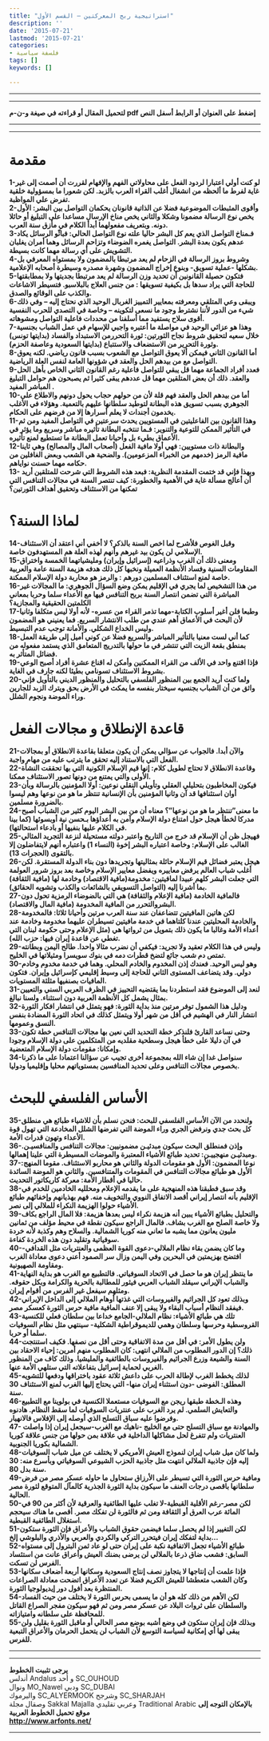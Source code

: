 ```yaml
---
title: "استراتيجية ربح المعركتين – القسم الأول"
description: ''
date: '2015-07-21'
lastmod: '2015-07-21'
categories:
- فلسفة سياسية
tags: []
keywords: []

---
```

---

---

**لتحميل المقال أو قراءته في صيغة و-ن-م pdf إضغط على العنوان أو الرابط أسفل النص**

---



---

# مقدمة

**1-لو كنت أولي اعتبارا لردود الفعل على محاولاتي الفهم والإفهام لقررت أن أصمت إلى غير غاية لفرط ما ألحظه من انشغال أغلب القراء العرب بالزبد. لكن شعورا ما بمسؤولية خلقية تفرض علي المواظبة.  
2-وأقوى المثبطات الموضوعية فضلا عن الذاتية قانونان يحكمان التواصل بين البشر: الأول يخص نوع الرسالة مضمونا وشكلا والثاني يخص مناخ الإرسال مساعدا على التبليغ أو حائلا دونه. وبتعريف مفعولهما أبدأ الكلام في مأزق سنة العرب.  
3-فـمناخ التواصل الذي يعم كل البشر حاليا علته نوع التواصل الحالي: فباثّو الرسائل يكاد عدهم يكون بعدة البشر. التواصل يغمره الضوضاء وتزاحم الرسائل وهما أمران يغلبان التشويش على أي رسالة مهما كانت بسيطة.  
4-وشروط بروز الرسالة في الزحام لم يعد مرتبطا بالمضمون ولا بمستواه المعرفي بل بشكلها -عملية تسويق- وبنوع إخراج المضمون وشهرة مصدره وسيطرة أصحابه الإعلامية.  
5-فتكون حصيلة القانونين أن تحديد وزن الرسالة لم يعد مرتبطا بجديتها ولا بمطابقتها للحاجة التي يراد سدها بل بكيفية تسويقها : من جنس العلاج بالبلاسبو. فتسيطر الاشاعات والكذب على الوقائع والصدق.  
6-ويبقى وعي المتلقي ومعرفته بمعايير التمييز الغربال الوحيد الذي نحتاج إليه – وفي ذلك شيء من الدور لأننا نشترط وجود ما نسعى لتكوينه – وخاصة في التصدي للحرب النفسية أقوى سلاح يستفيد مما أسلفنا من محددات فاعلية التواصل ومشوهاته.  
7-وهذا هو عزائي الوحيد في مواصلة ما أعتبره واجبي للإسهام في عمل الشباب بجنسية خلال سعيه لتحقيق شروط نجاح الثورتين: ثورة التحررمن الاستبداد والفساد (بدايتها تونس) وثورة التحرير من الاستضعاف والاستتباع (بدايتها السعودية وعاصفة الحزم).  
8-أما القانون الثاني فيمكن ألا يعوق التواصل مع الشعوب بسبب قانون رياضي. لكنه يعوق التواصل مع من بيدهم الحل والعقد في شؤونها العامة لنفس العلة الرياضية.  
9-فعدد أفراد الجماعة مهما قل يبقي للتواصل فاعلية رغم القانون الثاني الخاص بأهل الحل والعقد. ذلك أن بعض المتلقين مهما قل عددهم يبقى كثيرا ثم يصبحون هم حوامل التبليغ المباشر المفيد .  
10-أما من بيدهم الحل والعقد فهم قلة لأن من حولهم حجاب يحول دونهم والاطلاع على الجوهري بسبب تسويق هذه البطانة لتوطيد سلطانها عليهم بالتعمية. وهؤلاء في الأغلب يخدمون أجندات لا يعلم أسرارها إلا من فرضهم على الحكام.  
11-وهذا القانون بين الفاعليتين في المستويين يحدث سرعتين في التواصل المفيد ومن ثم في التأثير الممكن للتوعية والتنوير: فـما تنتخبه البطانة تأثيره مباشر وسريع وما يؤثر في الأعماق بطيء بل وأحيانا تعمل البطانة ما تستطيع لمنع تأثيره.  
12-والبطانة ذات مستويين: فهي أولا مافية الفعل (أصحاب المال والمصالح) وهي ثاينا مافية الرمز (خدمهم من الخبراء المزعومين). والضحية هي الشعب وبعض الغافلين من حكامه مهما حسنت نواياهم.  
13- وبهذا فإني قد ختمت المقدمة النظرية: فبعد هذه الشروط التي شرحت للمتلقين أريد أن أعالج مسألة غاية في الأهمية والخطورة: كيف تنتصر السنة في مجالات التنافس التي تمكنها من الاستئناف وتحقيق أهداف الثورتين؟**

# لماذا السنة؟

**14-وقبل الغوص فلأشرح لما اخص السنة بالذكر؟ لا أخفي أني اعتقد أن الاستئناف الإسلامي لن يكون بيد غيرهم وأنهم لهذه العلة هم المستهدفون خاصة.  
15-ومعنى ذلك أن الغرب وذراعيه (إسرائيل وإيران) ومليشياتهما الخمسة واختراق المقاومات السنية وفساد الأنظمة العميلة ونخبها كل ذلك هدفه هزيمة السنة عامة والعربية خاصة لمنع استئناف المسلمين دورهم : والرمز هو محاربة دولة الإسلام الممكنة.  
16-من هذا التشخيص لما يجري في الإقليم يمكن وضع السؤال الجوهري: ما المجالات غير المباشرة التي تضمن انتصار السنة بربح التنافس فيها مع الأعداء سلما وحربا بمعاني الكلمتين الحقيقية والمجازية؟  
17-وطبعا فلن أغير أسلوب الكتابة-مهما تذمر القراء من عسره- لأنه أولا ليس متكلفا وثانيا لأن البحث في الأعماق أهم عندي من طلب الانتشار السريع. فما يعنيني هو المضمون وليس الخداع الشكلي. والأمانة توجب عدم التبسيط.  
18-كما أني لست معنيا بالتأثير المباشر والسريع فضلا عن كوني أميل إلى طريقة العمل بمنطق بقعة الزيت التي تنتشر في ما حولها بالتدريج المتعامق الذي يستمد مفعوله من فضائل المتأثر به.  
19-فإذا اقتنع واحد في الألف من القراء الممكنين وأمكن له اقناع عشرة أفراد أصبح الوعي بشروط الاستئناف تسونامي بطيئا لكنه جارف في الغاية.  
20-ولما كنت أريد الجمع بين المنظور الفلسفي بالتحليل والمنظور الديني بالتأويل فإني واثق من أن الشباب بجنسيه سيختار بنفسه ما يمكث في الأرض بحق ويترك الزبد للجارين وراء الموضة ونجوم الشلل.**

# قاعدة الإنطلاق و مجالات الفعل

**21-والآن أبدا. فالجواب عن سؤالي يمكن أن يكون متعلقا بقاعدة الانطلاق أو بمجالات الفعل التي بالاستناد إليه تحقق ما يترتب عليه من مهام واجبة.  
22-وقاعدة الانطلاق لا تحتاج لطويل كلام: إنها قيم الإسلام الكونية التي بها تحققت النشأة الأولى والتي يمتنع من دونها تصور الاستئناف ممكنا.  
23-فيكون المخاطبون بتحليلي العقلي وتأويلي النقلي نوعين: أولا المؤمنين بالرسالة وبأن أوان استئنافها قد آن وثانيا المؤمنين بأن الإنسانية تنتظر ما هو من نوعها وهم ليسوا بالضرورة مسلمين.  
24-ما معنى”تنتظر ما هو من نوعها”؟ معناه أن من بين البشر اليوم كثير من الشباب أصبح مدركا لخطأ هيجل حول امتناع دولة الإسلام وآمن به أعداؤها بـحسن نية أوبسوئها (كما بينا في الكلام عليها بنفيها أو بادعاء استحالتها).  
25-فهيجل ظن أن الإسلام قد خرج من التاريخ واعتبر دولته مستحيلة لنزعة التجريد المثالي الغالب على الإسلام: وخاصة اعتباره البشر إخوة (النساء 1) واعتباره أنهم لايتفاضلون إلا بالتقوى (الحجرات 13).  
26-هيجل يعتبر فضائل قيم الإسلام حائلة بمثاليتها وتجريدها دون بناء الدولة المستقرة. لكن أغلب شباب العالم يرفض معاييره ويفضل معايير الإسلام وخاصة بعد بروز شرور العولمة التي جعلت البشر كلهم عبيدا لمافيتين: مخدومة(مافية الاقتصاد) وخادمة لها (مافية الثقافة) بما أشرنا إليه (التواصل التسويقي بالشائعات والكذب وتشويه الحقائق).  
27-فالمافية الخادمة (مافية الإعلام والثقافة) هي التي بالضوضاء الرمزية تحول دون البشروالتحرر من المافية المخدومة (مافية المال والاقتصاد).  
28-لكن هاتين المافيتين تتضاعفان عند سنة العرب مرتين وأحيانا ثلاثا: فالمخدومة والخادمة المحليتين عندنا كلتاهما في خدمة مافيتين تسيطران عليهما مخدومة وخادمة عند أعداء الأمة وغالبا ما يكون ذلك بتمويل من ثرواتها هي (مثل الإعلام وحتى حكومة لبنان التي تغطي عن قاعدة إيران فيها: حزب الله).  
29-وليس في هذا الكلام تعقيد ولا تجريد: فيكفي أن نضرب مثالا واحدا. طالح اليمن وبطانته تمتص دم شعب جائع لتضخ قطرات دمه في بنوك سويسرا ومثيلاتها في الخليح.  
30-وهو ليس الوحيد. فعندك إذن المخدوم والخادم المحلي. وهما في خدمة مخدوم وخادم دولي. وقد يتضاعف المستوى الثاني للحاجة إلى وسيط إقليمي كإسرائيل وإيران. فتكون المافيات بصنفيها مثلثة المستويات.  
31-لنعد إلى الموضوع فقد استطردنا بما يقتضيه التحييز في الظرف العربي السني والتعيين بمثال يشمل كل الأنظمة العربية دون استثناء. ولسنا نبالغ.  
32-ودليل هذا الشمول توفر مرتين منذ بداية الثورة: فهو يتمثل في انتشار افكار الثورة انتشار النار في الهشيم في أقل من شهر أولا ويتمثل كذلك في اتحاد الثورة المضادة بنفس النسق وعمومها.  
33-وحتى نساعد القارئ فلنذكر خطة التحديد التي نعين بها مجالات التنافس خطة تكون في آن دليلا على خطأ هيجل وسطحية مقلديه من المتكلمين على دولة الإسلام وجودا وإمكانا: مقومات دولة الإسلام المتعضية.  
34-سنواصل غدا إن شاء الله بمجموعة أخرى تجيب عن سؤالنا اعتمادا على ما ذكرنا بخصوص مجالات التنافس وعلى تحديد المنافسين بمستوياتهم محليا وإقليميا ودوليا.**

# الأساس الفلسفي للبحث

**35-ولنحدد من الآن الأساس الفلسفي للبحث: فنحن نسلم بأن للاشياء طبائع هي منطلق كل بحث جدي ونرفض الجري وراء الموضة التي تفرضها الشلل المخادعة التي تهول قوة الأعداء وتهون قدرات الأمة.  
36-وإذن فمنطلق البحث سيكون مبدئيـن مضمونيين: مجالات التنافس والمنافسيـن. ومبدئيـن منهجييـن: تحديد طبائع الأشياء المعتبرة والموضات المسيطرة التي علينا إهمالها.  
37-نوعا المضمون: الأول هو مقومات الدولة والثاني هو محاربو الاستئناف. مقوما المنهج: الأول هو طبائع مجالات التنافس في المقومات والمتنافسين. والثاني هو الموضة السائدة حاليا في أقطار الأمة: معركة كاريكاتور التحديث.  
38-وقد سبق فطبقنا هذه المنهجية على ما يقدمه الإعلام ومحلليه الخادمين للخدم في الإقليم بأنه انتصار إيراني أقصد الاتفاق النووي والتخويف منه. فهم بهذيانهم وإخفائهم طبائع الأشياء حولوا الهزيمة النكراء للملالي إلى نصر.  
39-والتحليل بطبائع الأشياء يبين أنه هزيمة نكراء ليس بعدها هزيمة: فلا المال الراجع بكاف ولا خاصة الصلح مع الغرب بشاف. فالمال الراجع سيكون نقطة في محيط مؤلف من ثمانين مليون يعانون مما يشبه ما تعاني منه كوريا الشمالية. والسلاح وهم وكذبة لأنه خردة سوفياتية وتقليد دون هذه الخردة كفاءة.  
40-وما كان يضمن بقاء نظام الملالي-دعوى القوة العظمى والعنتريات مثل القدافي-افتضح بهزيمتين في البحرين وفي اليمن وزال سر الصمود أعني دعوى معاداة الغرب ومقاومة الصهيونية.  
41-ما ينتظر إيران هو ما حصل في الاتحاد السوفياتي. فالتطبيع مع الغرب هو بداية النهاية والشباب الإيراني سيقلد الشباب العربي فيثور للمطالبة بالحرية والكرامة وبكل حقوقه. ومثلهم سيفعل غير الفرس من أقوام إيران.  
42-وبذلك تعود كل الجراثيم والفيروسات التي غذتها أوهام الملالي إلى الداخل الإيراني فيفقد النظام أسباب البقاء ولا يبقى إلا عنف المافية مافية حرس الثورة كعسكر مصر.  
43-تلك هي طبائع الأشياء: نظام الملالي-الجامع خداعا بين سلطان فعلي للكنسية القروسطية وحرسها وسلطان وهمي للديموقراطية الشكلية- سينتهي مثل نظام السوفيات سلما أو حربا.  
44-ولن يطول الأمر: في أقل من مدة الاتفاقية وحتى أقل من نصفها. فكيف استنتجت ذلك؟ إن الدور المطلوب من الملالي انتهى: كان المطلوب منهم أمرين: إحياء الاحقاد بين السنة والشيعة وزرع الجراثيم والفيروسات بالطائفية والمليشيا. وذلك كاف من المنظور الغربي لحماية إسرائيل بتفاعلاته التي ستلهي الأمة عنها.  
45-لذلك يخطط الغرب لإطالة الحرب على داعش ثلاثة عقود باختراقها ودفعها للتشويه المطلق: الفوضى -دون استثناء إيران منها- التي يحتاج إليها الغرب لمنع الاستئناف 30 سنة.  
46-وهذه الـخطة طبقها ريجن مع السوفيات مستعملا الكنسية في بولوينا مع التطبيع والتعايش السلمي. لم يرد الغرب على عنتريات السوفيات لما سقط النظام. هادنوه وفرضوا عليه سباق التسلح الذي أوصله إلى الإفلاس فالانهيار.  
47- والمهادنة مع سباق التسلح حتى مع الخليج -ناهيك مع الغرب-سيجعل إيران إذا واصلت العنتريات ولم تتفرغ لحل مشاكلها الداخلية في علاقة بمن حولها من جنس علاقة كوريا الشمالية بكوريا الجنوبية.  
48-ولما كان ميل شباب إيران لنموذج العيش الأمريكي لا يختلف عن ميل شباب السوفيات إليه فإن جاذبية الملالي انتهت مثل جاذبية الحزب الشيوعي السوفياتي وبأسرع منه: 30 سنة بدل 80.  
49-ومافية حرس الثورة التي تسيطر على الأرزاق ستحاول ما حاوله عسكر مصر من فرض سلطانها باقصى درجات العنف ما سيكون بداية الثورة الجذرية كالمآل المتوقع لثورة مصر الحالية.  
50-لكن مصر-رغم الأقلية القبطية-لا تغلب عليها الطائفية والعرقية لأن أكثر من 90 في المائة عرب العرق أو الثقافة ومن ثم فالثورة لن تفكك مصر. أقصى ما هناك سيحجم استغلال الطائفية القبطية.  
51-لكن التغيير إذا لم يحصل سلما فيضمن حقوق الشباب والأعراق فإن الثورة ستكون بداية لتفكك إيران فيتحرر التركي والكردي والعربي والأذري والبلوشي إلخ…  
52-طبائع الأشياء تجعل الاتفافية نكبة على إيران حتى لو عاد ثمن البترول إلى مستواه السابق: فشعب ضاق ذرعا بالملالي لن يرضى بضنك العيش وأعراق عانت من استئساد الفرس لن تسكت.  
53-فإذا علمت أن إنتاجها لا يتجاوز نصف إنتاج السعودية وسكانها أربعة أضعاف سكانها وكان الشعب متعطشا للعيش الكريم فضلا عن تعدد الأعراق اتضحت معادلة الصراعات المنتظرة بعد أفول دور إيديولوجيا الثورة.  
54-لكن الأهم من ذلك كله هو أن ما يسمى بحرس الثورة لا يختلف من حيث الفساد والسلطان على ثروات البلاد عن عسكر مصر ومن ثم فهو سيكون مفجر الصراع القاتل للمحافظة على سلطانه وامتيازاته.  
55-وبذلك فإن إيران ستكون في وضع أشبه بوضع مصر الحالي أو ماقبل الثورة بقليل ولن يبقى لها أي إمكانية لسياسة التوسع لأن الشباب لن يتحمل الحرمان والأعراق التبعية للفرس.**

---

---

**يرجى تثبيت الخطوط**   
 أندلس Andalus  و أحد SC\_OUHOUD  
 ونوال MO\_Nawel  ودبي SC\_DUBAI   
 واليرموك SC\_ALYERMOOK  وشرجح SC\_SHARJAH   
 وصقال مجلة Sakkal Majalla وعربي تقليدي Traditional Arabic  **بالإمكان التوجه إلى موقع تحميل الخطوط العربية  
 http://www.arfonts.net/**

---

###